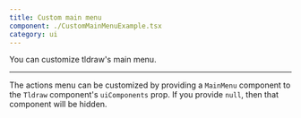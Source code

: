 ```yaml
---
title: Custom main menu
component: ./CustomMainMenuExample.tsx
category: ui
---
```


You can customize tldraw's main menu.

---

The actions menu can be customized by providing a `MainMenu` component to the `Tldraw` component's `uiComponents` prop. If you provide `null`, then that component will be hidden.
